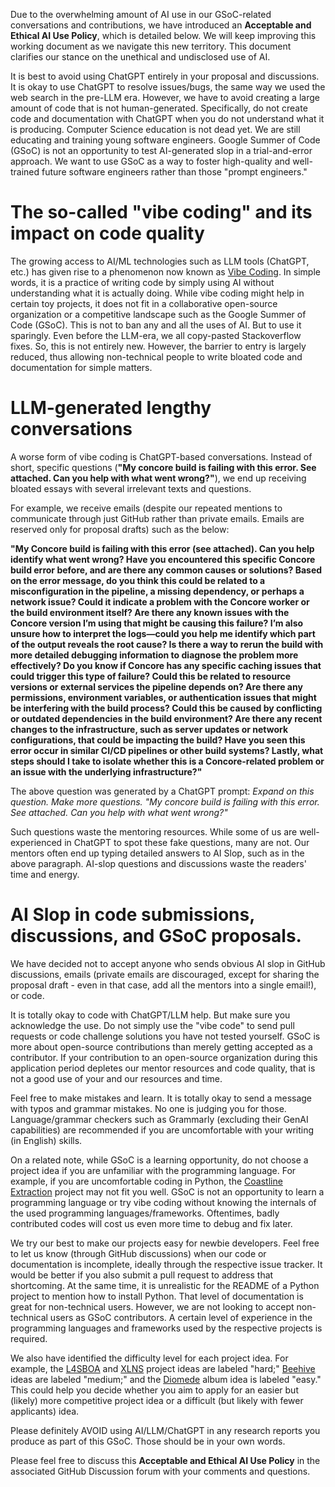 Due to the overwhelming amount of AI use in our GSoC-related conversations and contributions, we have introduced an **Acceptable and Ethical AI Use Policy**, which is detailed below. We will keep improving this working document as we navigate this new territory. This document clarifies our stance on the unethical and undisclosed use of AI.

It is best to avoid using ChatGPT entirely in your proposal and discussions. It is okay to use ChatGPT to resolve issues/bugs, the same way we used the web search in the pre-LLM era. However, we have to avoid creating a large amount of code that is not human-generated. Specifically, do not create code and documentation with ChatGPT when you do not understand what it is producing. Computer Science education is not dead yet. We are still educating and training young software engineers. Google Summer of Code (GSoC) is not an opportunity to test AI-generated slop in a trial-and-error approach. We want to use GSoC as a way to foster high-quality and well-trained future software engineers rather than those "prompt engineers."

# The so-called "vibe coding" and its impact on code quality
The growing access to AI/ML technologies such as LLM tools (ChatGPT, etc.) has given rise to a phenomenon now known as [Vibe Coding](https://en.wikipedia.org/wiki/Vibe_coding). In simple words, it is a practice of writing code by simply using AI without understanding what it is actually doing. While vibe coding might help in certain toy projects, it does not fit in a collaborative open-source organization or a competitive landscape such as the Google Summer of Code (GSoC). This is not to ban any and all the uses of AI. But to use it sparingly. Even before the LLM-era, we all copy-pasted Stackoverflow fixes. So, this is not entirely new. However, the barrier to entry is largely reduced, thus allowing non-technical people to write bloated code and documentation for simple matters. 

# LLM-generated lengthy conversations
A worse form of vibe coding is ChatGPT-based conversations. Instead of short, specific questions (**"My concore build is failing with this error. See attached. Can you help with what went wrong?"**), we end up receiving bloated essays with several irrelevant texts and questions.

For example, we receive emails (despite our repeated mentions to communicate through just GitHub rather than private emails. Emails are reserved only for proposal drafts) such as the below:

**"My Concore build is failing with this error (see attached). Can you help identify what went wrong? Have you encountered this specific Concore build error before, and are there any common causes or solutions? Based on the error message, do you think this could be related to a misconfiguration in the pipeline, a missing dependency, or perhaps a network issue? Could it indicate a problem with the Concore worker or the build environment itself? Are there any known issues with the Concore version I’m using that might be causing this failure? I’m also unsure how to interpret the logs—could you help me identify which part of the output reveals the root cause? Is there a way to rerun the build with more detailed debugging information to diagnose the problem more effectively? Do you know if Concore has any specific caching issues that could trigger this type of failure? Could this be related to resource versions or external services the pipeline depends on? Are there any permissions, environment variables, or authentication issues that might be interfering with the build process? Could this be caused by conflicting or outdated dependencies in the build environment? Are there any recent changes to the infrastructure, such as server updates or network configurations, that could be impacting the build? Have you seen this error occur in similar CI/CD pipelines or other build systems? Lastly, what steps should I take to isolate whether this is a Concore-related problem or an issue with the underlying infrastructure?"**

The above question was generated by a ChatGPT prompt: _Expand on this question. Make more questions. "My concore build is failing with this error. See attached. Can you help with what went wrong?"_

Such questions waste the mentoring resources. While some of us are well-experienced in ChatGPT to spot these fake questions, many are not. Our mentors often end up typing detailed answers to AI Slop, such as in the above paragraph. AI-slop questions and discussions waste the readers' time and energy.

# AI Slop in code submissions, discussions, and GSoC proposals.
We have decided not to accept anyone who sends obvious AI slop in GitHub discussions, emails (private emails are discouraged, except for sharing the proposal draft - even in that case, add all the mentors into a single email!), or code.

It is totally okay to code with ChatGPT/LLM help. But make sure you acknowledge the use. Do not simply use the "vibe code" to send pull requests or code challenge solutions you have not tested yourself. GSoC is more about open-source contributions than merely getting accepted as a contributor. If your contribution to an open-source organization during this application period depletes our mentor resources and code quality, that is not a good use of your and our resources and time.

Feel free to make mistakes and learn. It is totally okay to send a message with typos and grammar mistakes. No one is judging you for those. Language/grammar checkers such as Grammarly (excluding their GenAI capabilities) are recommended if you are uncomfortable with your writing (in English) skills. 

On a related note, while GSoC is a learning opportunity, do not choose a project idea if you are unfamiliar with the programming language. For example, if you are uncomfortable coding in Python, the [Coastline Extraction](https://github.com/fwitmer/CoastlineExtraction) project may not fit you well. GSoC is not an opportunity to learn a programming language or try vibe coding without knowing the internals of the used programming languages/frameworks. Oftentimes, badly contributed codes will cost us even more time to debug and fix later.

We try our best to make our projects easy for newbie developers. Feel free to let us know (through GitHub discussions) when our code or documentation is incomplete, ideally through the respective issue tracker. It would be better if you also submit a pull request to address that shortcoming. At the same time, it is unrealistic for the README of a Python project to mention how to install Python. That level of documentation is great for non-technical users. However, we are not looking to accept non-technical users as GSoC contributors. A certain level of experience in the programming languages and frameworks used by the respective projects is required. 

We also have identified the difficulty level for each project idea. For example, the [L4SBOA](https://github.com/KathiraveluLab/L4SBOA) and [XLNS]( https://github.com/xlnsresearch/) project ideas are labeled "hard;" [Beehive](https://github.com/kathiraveluLab/beehive) ideas are labeled "medium;" and  the [Diomede](https://github.com/KathiraveluLab/Diomede) album idea is labeled "easy." This could help you decide whether you aim to apply for an easier but (likely) more competitive project idea or a difficult (but likely with fewer applicants) idea.

Please definitely AVOID using AI/LLM/ChatGPT in any research reports you produce as part of this GSoC. Those should be in your own words.

Please feel free to discuss this **Acceptable and Ethical AI Use Policy** in the associated GitHub Discussion forum with your comments and questions.
